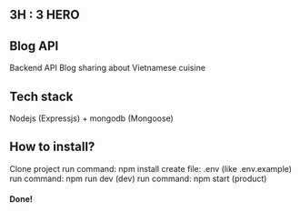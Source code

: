 ## 3H : 3 HERO 
## Blog API
Backend API Blog sharing about Vietnamese cuisine
## Tech stack
Nodejs (Expressjs) + mongodb (Mongoose)

## How to install?
Clone project <space><space>
run command: npm install <space><space>
create file: .env (like .env.example) <space><space>
run command: npm run dev (dev) <space><space>
run command: npm start (product) <space><space>
#### Done!
